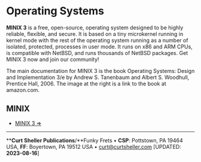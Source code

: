 # Operating Systems

**MINIX 3** is a free, open-source, operating system designed to be highly reliable, flexible, and secure. It is based on a tiny microkernel running in kernel mode with the rest of the operating system running as a number of isolated, protected, processes in user mode. It runs on x86 and ARM CPUs, is compatible with NetBSD, and runs thousands of NetBSD packages. Get MINIX 3 now and join our community!

The main documentation for MINIX 3 is the book Operating Systems: Design and Implementation 3/e by Andrew S. Tanenbaum and Albert S. Woodhull, Prentice Hall, 2006. The image at the right is a link to the book at amazon.com.

## MINIX
- [MINIX 3 &rArr;](https://minix3.org/)

----
****Curt Sheller Publications**/**Funky Frets • **CSP**: Pottstown, PA 19464 USA, **FF**: Boyertown, PA 19512 USA • [curt@curtsheller.com](mailto:curt@curtsheller.com) [UPDATED: **2023-08-16**]
